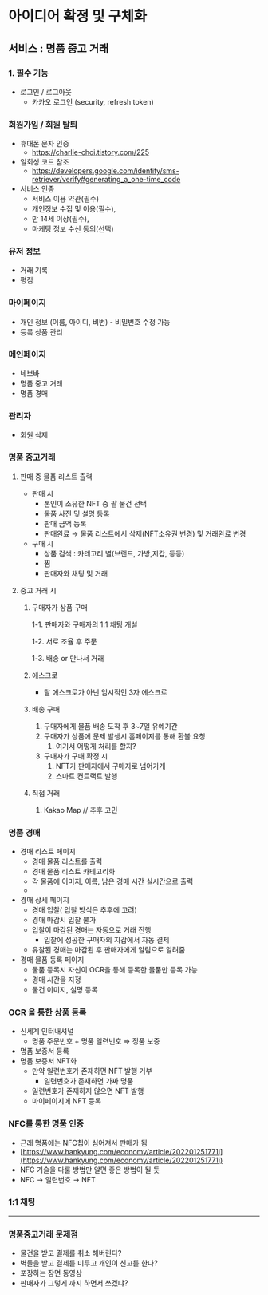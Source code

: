 # 아이디어 확정 및 구체화



## 서비스 : 명품 중고 거래

### 1. 필수 기능

- 로그인 / 로그아웃
  - 카카오 로그인 (security, refresh token)

### **회원가입 / 회원 탈퇴**

- 휴대폰 문자 인증
  - https://charlie-choi.tistory.com/225
- 일회성 코드 참조
  - https://developers.google.com/identity/sms-retriever/verify#generating_a_one-time_code
- 서비스 인증
  - 서비스 이용 약관(필수)
  - 개인정보 수집 및 이용(필수),
  - 만 14세 이상(필수),
  - 마케팅 정보 수신 동의(선택)

### 유저 정보

- 거래 기록
- 평점

### 마이페이지

- 개인 정보 (이름, 아이디, 비번) - 비밀번호 수정 가능
- 등록 상품 관리

### 메인페이지

- 네브바
- 명품 중고 거래
- 명품 경매

### 관리자

- 회원 삭제



### 명품 중고거래

1. 판매 중 물품 리스트 출력

   - 판매 시
     - 본인이 소유한 NFT 중 팔 물건 선택
     - 물품 사진 및 설명 등록
     - 판매 금액 등록
     - 판매완료 → 물품 리스트에서 삭제(NFT소유권 변경) 및 거래완료 변경
   - 구매 시
     - 상품 검색 : 카테고리 별(브랜드, 가방,지갑, 등등)
     - 찜
     - 판매자와 채팅 및 거래

2. 중고 거래 시

   1. 구매자가 상품 구매

      1-1. 판매자와 구매자의 1:1 채팅 개설

      1-2. 서로 조율 후 주문

      1-3. 배송 or 만나서 거래

   2. 에스크로

      - 탈 에스크로가 아닌 임시적인 3자 에스크로

   3. 배송 구매

      1. 구매자에게 물품 배송 도착 후 3~7일 유예기간
      2. 구매자가 상품에 문제 발생시 홈페이지를 통해 환불 요청
         1. 여기서 어떻게 처리를 할지?
      3. 구매자가 구매 확정 시
         1. NFT가 판매자에서 구매자로 넘어가게
         2. 스마트 컨트랙트 발행

   4. 직접 거래

      1. Kakao Map // 추후 고민


### 명품 경매

- 경매 리스트 페이지
    - 경매 물품 리스트를 출력
    - 경매 물품 리스트 카테고리화
    - 각 물품에 이미지, 이름, 남은 경매 시간 실시간으로 출력
    - 
- 경매 상세 페이지
    - 경매 입찰( 입찰 방식은 추후에 고려)
    - 경매 마감시 입찰 불가
    - 입찰이 마감된 경매는 자동으로 거래 진행
        - 입찰에 성공한 구매자의 지갑에서 자동 결제
    - 유찰된 경매는 마감된 후 판매자에게 알림으로 알려줌
- 경매 물품 등록 페이지
    - 물품 등록시 자신이 OCR을 통해 등록한 물품만 등록 가능
    - 경매 시간을 지정
    - 물건 이미지, 설명 등록

### OCR 을 통한 상품 등록

- 신세계 인터내셔널
    - 명품 주문번호 + 명품 일련번호 ⇒ 정품 보증
- 명품 보증서 등록
- 명품 보증서 NFT화
    - 만약 일련번호가 존재하면 NFT 발행 거부
        - 일련번호가 존재하면 가짜 명품
    - 일련번호가 존재하지 않으면 NFT 발행
    - 마이페이지에 NFT 등록

### NFC를 통한 명품 인증

- 근래 명품에는 NFC칩이 심어져서 판매가 됨
- [https://www.hankyung.com/economy/article/202201251771i](https://www.hankyung.com/economy/article/202201251771i)
- NFC 기술을 다룰 방법만 알면 좋은 방법이 될 듯
- NFC → 일련번호 → NFT

### 1:1 채팅

---

### 명품중고거래 문제점

- 물건을 받고 결제를 취소 해버린다?
- 벽돌을 받고 결제를 미루고 개인이 신고를 한다?
- 포장하는 장면 동영상
- 판매자가 그렇게 까지 하면서 쓰겠냐?